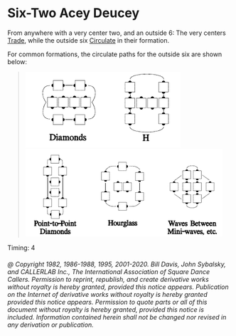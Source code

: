 
# Six-Two Acey Deucey

From anywhere with a very center two, and an outside 6: 
The very centers [Trade](../b2/trade.md), while
the outside six [Circulate](../b1/circulate.md) in their formation.

For common formations, the circulate paths for the outside six are shown below:

> 
> ![alt](six_two_acey_deucey_1a.png)![alt](six_two_acey_deucey_1b.png)  
> ![alt](six_two_acey_deucey_1c.png)![alt](six_two_acey_deucey_1d.png)![alt](six_two_acey_deucey_1e.png)
> 

Timing: 4

###### @ Copyright 1982, 1986-1988, 1995, 2001-2020. Bill Davis, John Sybalsky, and CALLERLAB Inc., The International Association of Square Dance Callers. Permission to reprint, republish, and create derivative works without royalty is hereby granted, provided this notice appears. Publication on the Internet of derivative works without royalty is hereby granted provided this notice appears. Permission to quote parts or all of this document without royalty is hereby granted, provided this notice is included. Information contained herein shall not be changed nor revised in any derivation or publication.
